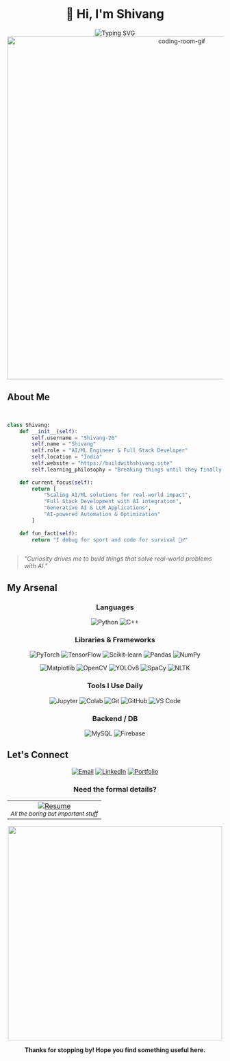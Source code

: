 
# <div align="center">👋 Hi, I'm Shivang</div>

<div align="center">
  <img src="https://readme-typing-svg.herokuapp.com?font=Fira+Code&weight=600&size=28&duration=3000&pause=1000&color=00D4FF&center=true&vCenter=true&random=false&width=650&lines=AI%2FML%20Developer%3B%20Building%20Intelligent%20Systems%3B%20Exploring%20DL%2C%20RL%20%26%20GenAI" alt="Typing SVG" />
</div>

<div align="center">
  <img src="https://i.pinimg.com/originals/90/70/32/9070324cdfc07c68d60eed0c39e77573.gif" width="800" alt="coding-room-gif">
</div>



## About Me

```python


class Shivang:
    def __init__(self):
        self.username = "Shivang-26"
        self.name = "Shivang"
        self.role = "AI/ML Engineer & Full Stack Developer"
        self.location = "India"
        self.website = "https://buildwithshivang.site"
        self.learning_philosophy = "Breaking things until they finally work 🔧🔥"
        
    def current_focus(self):
        return [
            "Scaling AI/ML solutions for real-world impact",
            "Full Stack Development with AI integration",
            "Generative AI & LLM Applications",
            "AI-powered Automation & Optimization"
        ]
    
    def fun_fact(self):
        return "I debug for sport and code for survival 🕵️‍♂️"



```

> *"Curiosity drives me to build things that solve real-world problems with AI."*



## My Arsenal

<div align="center">

### Languages

![Python](https://img.shields.io/badge/Python-3776AB?style=for-the-badge\&logo=python\&logoColor=white)
![C++](https://img.shields.io/badge/C++-00599C?style=for-the-badge\&logo=cplusplus\&logoColor=white)

### Libraries & Frameworks

![PyTorch](https://img.shields.io/badge/PyTorch-EE4C2C?style=for-the-badge\&logo=pytorch\&logoColor=white)
![TensorFlow](https://img.shields.io/badge/TensorFlow-FF6F00?style=for-the-badge\&logo=tensorflow\&logoColor=white)
![Scikit-learn](https://img.shields.io/badge/Scikit--learn-F7931E?style=for-the-badge\&logo=scikit-learn\&logoColor=white)
![Pandas](https://img.shields.io/badge/Pandas-150458?style=for-the-badge\&logo=pandas\&logoColor=white)
![NumPy](https://img.shields.io/badge/NumPy-013243?style=for-the-badge\&logo=numpy\&logoColor=white)

![Matplotlib](https://img.shields.io/badge/Matplotlib-11557C?style=for-the-badge\&logoColor=white)
![OpenCV](https://img.shields.io/badge/OpenCV-27338e?style=for-the-badge\&logo=opencv\&logoColor=white)
![YOLOv8](https://img.shields.io/badge/YOLOv8-FF1493?style=for-the-badge\&logo=openai\&logoColor=white)
![SpaCy](https://img.shields.io/badge/SpaCy-09A3D5?style=for-the-badge\&logoColor=white)
![NLTK](https://img.shields.io/badge/NLTK-FFB703?style=for-the-badge\&logoColor=black)

### Tools I Use Daily

![Jupyter](https://img.shields.io/badge/Jupyter-F37626?style=for-the-badge\&logo=jupyter\&logoColor=white)
![Colab](https://img.shields.io/badge/Colab-F9AB00?style=for-the-badge\&logo=googlecolab\&logoColor=white)
![Git](https://img.shields.io/badge/Git-F05032?style=for-the-badge\&logo=git\&logoColor=white)
![GitHub](https://img.shields.io/badge/GitHub-181717?style=for-the-badge\&logo=github\&logoColor=white)
![VS Code](https://img.shields.io/badge/VSCode-007ACC?style=for-the-badge\&logo=visualstudiocode\&logoColor=white)

### Backend / DB

![MySQL](https://img.shields.io/badge/MySQL-4479A1?style=for-the-badge\&logo=mysql\&logoColor=white)
![Firebase](https://img.shields.io/badge/Firebase-FFCA28?style=for-the-badge\&logo=firebase\&logoColor=black)

</div>



## Let's Connect

<div align="center">

[![Email](https://img.shields.io/badge/Email-vats.jshivang@gmail.com-red?style=for-the-badge\&logo=gmail\&logoColor=white)](mailto:vats.jshivang@gmail.com)
[![LinkedIn](https://img.shields.io/badge/LinkedIn-Connect-blue?style=for-the-badge\&logo=linkedin\&logoColor=white)](https://www.linkedin.com/in/shivang-133a982b9)
[![Portfolio](https://img.shields.io/badge/Portfolio-BuildWithShivang.site-ff9800?style=for-the-badge\&logo=firefox\&logoColor=white)](https://buildwithshivang.site)

</div>

<div align="center">
  
### Need the formal details?

<table>
<tr>
<td align="center" width="100%">
<a href="https://drive.google.com/file/d/1TLGvHWxHu6NFqRRqX04N__SxvPuFXPLB/view?usp=sharing">
<img src="https://img.shields.io/badge/📋_RESUME-Download_PDF-success?style=for-the-badge&logo=adobeacrobatreader&logoColor=white" 
alt="Resume"/>
</a>
<br>
<sub><i>All the boring but important stuff</i></sub>
</td>
</tr>
</table>

</div>
<div align="center">
  <img src="https://user-images.githubusercontent.com/74038190/212284115-f47cd8ff-2ffb-4b04-b5bf-4d1c14c0247f.gif" width="500">

**Thanks for stopping by! Hope you find something useful here.**

</div>


